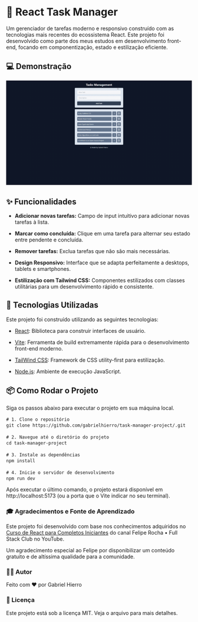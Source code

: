# 📝 React Task Manager
Um gerenciador de tarefas moderno e responsivo construído com as tecnologias mais recentes do ecossistema React. Este projeto foi desenvolvido como parte dos meus estudos em desenvolvimento front-end, focando em componentização, estado e estilização eficiente.

## 💻 Demonstração
![Demonstração da Aplicação](task-management.gif)

## ✨ Funcionalidades
- **Adicionar novas tarefas:** Campo de input intuitivo para adicionar novas tarefas à lista.

- **Marcar como concluída:** Clique em uma tarefa para alternar seu estado entre pendente e concluída.

- **Remover tarefas:** Exclua tarefas que não são mais necessárias.

- **Design Responsivo:** Interface que se adapta perfeitamente a desktops, tablets e smartphones.

- **Estilização com Tailwind CSS:** Componentes estilizados com classes utilitárias para um desenvolvimento rápido e consistente.

## 🚀 Tecnologias Utilizadas
Este projeto foi construído utilizando as seguintes tecnologias:

- [React](https://react.dev): Biblioteca para construir interfaces de usuário.

- [Vite](https://vite.dev): Ferramenta de build extremamente rápida para o desenvolvimento front-end moderno.

- [TailWind CSS](https://tailwindcss.com): Framework de CSS utility-first para estilização.

- [Node.js](https://nodejs.org/pt): Ambiente de execução JavaScript.

## 📦 Como Rodar o Projeto
Siga os passos abaixo para executar o projeto em sua máquina local.
```
# 1. Clone o repositório
git clone https://github.com/gabrielhierro/task-manager-project/.git

# 2. Navegue até o diretório do projeto
cd task-manager-project

# 3. Instale as dependências
npm install

# 4. Inicie o servidor de desenvolvimento
npm run dev
```
Após executar o último comando, o projeto estará disponível em http://localhost:5173 (ou a porta que o Vite indicar no seu terminal).

### 🎓 Agradecimentos e Fonte de Aprendizado
Este projeto foi desenvolvido com base nos conhecimentos adquiridos no [Curso de React para Completos Iniciantes](https://www.youtube.com/watch?v=2RWsLmu8yVc) do canal Felipe Rocha • Full Stack Club no YouTube.

Um agradecimento especial ao Felipe por disponibilizar um conteúdo gratuito e de altíssima qualidade para a comunidade.



### 👨‍💻 Autor
Feito com ❤️ por Gabriel Hierro

### 📄 Licença
Este projeto está sob a licença MIT. Veja o arquivo  para mais detalhes.

